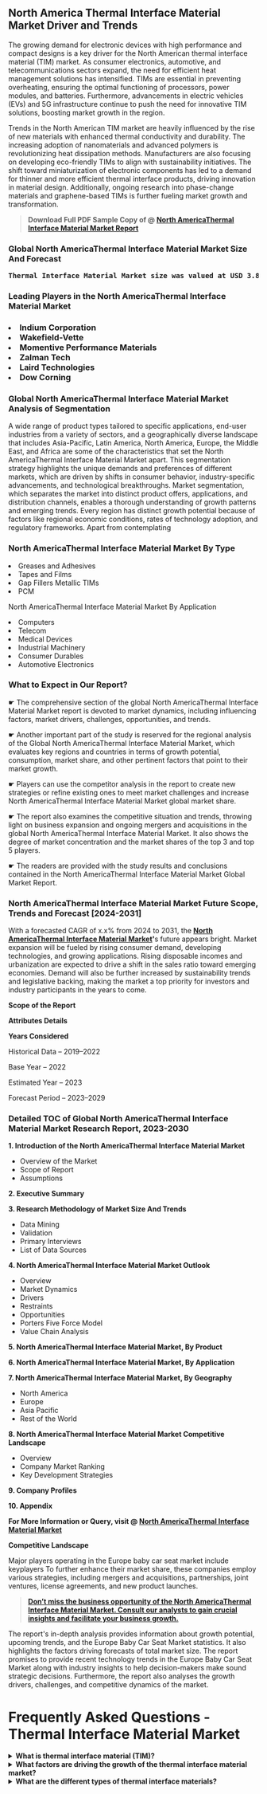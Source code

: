 <p><h2>North America Thermal Interface Material Market Driver and Trends</h2><p>The growing demand for electronic devices with high performance and compact designs is a key driver for the North American thermal interface material (TIM) market. As consumer electronics, automotive, and telecommunications sectors expand, the need for efficient heat management solutions has intensified. TIMs are essential in preventing overheating, ensuring the optimal functioning of processors, power modules, and batteries. Furthermore, advancements in electric vehicles (EVs) and 5G infrastructure continue to push the need for innovative TIM solutions, boosting market growth in the region.</p><p>Trends in the North American TIM market are heavily influenced by the rise of new materials with enhanced thermal conductivity and durability. The increasing adoption of nanomaterials and advanced polymers is revolutionizing heat dissipation methods. Manufacturers are also focusing on developing eco-friendly TIMs to align with sustainability initiatives. The shift toward miniaturization of electronic components has led to a demand for thinner and more efficient thermal interface products, driving innovation in material design. Additionally, ongoing research into phase-change materials and graphene-based TIMs is further fueling market growth and transformation.</p></p><blockquote id="" class=""><strong>Download Full PDF Sample Copy of @&nbsp;<a href="https://www.verifiedmarketreports.com/download-sample/?rid=611568&utm_source=GitHub-Jan&utm_medium=260" target="_blank">North AmericaThermal Interface Material Market Report</a>&nbsp;&nbsp;</strong></blockquote><h3 id="" class=""><strong>Global&nbsp;North AmericaThermal Interface Material Market Size And Forecast</strong></h3><pre class="reader-text-block__code-block"><strong>Thermal Interface Material Market size was valued at USD 3.84 Billion in 2022 and is projected to reach USD 6.51 Billion by 2030, growing at a CAGR of 7.0% from 2024 to 2030.</strong></pre><h3 id="" class="">Leading Players in the&nbsp;North AmericaThermal Interface Material Market</h3><h3 class=""></Li><Li>Indium Corporation</Li><Li> Wakefield-Vette</Li><Li> Momentive Performance Materials</Li><Li> Zalman Tech</Li><Li> Laird Technologies</Li><Li> Dow Corning</h3><h3 id="" class="">Global&nbsp;North AmericaThermal Interface Material Market Analysis of Segmentation</h3><p id="" class="">A wide range of product types tailored to specific applications, end-user industries from a variety of sectors, and a geographically diverse landscape that includes Asia-Pacific, Latin America, North America, Europe, the Middle East, and Africa are some of the characteristics that set the North AmericaThermal Interface Material Market apart. This segmentation strategy highlights the unique demands and preferences of different markets, which are driven by shifts in consumer behavior, industry-specific advancements, and technological breakthroughs. Market segmentation, which separates the market into distinct product offers, applications, and distribution channels, enables a thorough understanding of growth patterns and emerging trends. Every region has distinct growth potential because of factors like regional economic conditions, rates of technology adoption, and regulatory frameworks. Apart from contemplating</p><h3 id="" class="">North AmericaThermal Interface Material Market&nbsp;By Type</h3><p></Li><Li>Greases and Adhesives</Li><Li> Tapes and Films</Li><Li> Gap Fillers Metallic TIMs</Li><Li> PCM</p><div class="" data-test-id=""><p>North AmericaThermal Interface Material Market&nbsp;By Application</p></div><p class=""></Li><Li>Computers</Li><Li> Telecom</Li><Li> Medical Devices</Li><Li> Industrial Machinery</Li><Li> Consumer Durables</Li><Li> Automotive Electronics</p><div class="" data-test-id=""><h3><span class="">What to Expect in Our Report?</span></h3></div><div class="" data-test-id=""><p><span class="">☛ The comprehensive section of the global North AmericaThermal Interface Material Market report is devoted to market dynamics, including influencing factors, market drivers, challenges, opportunities, and trends.</span></p></div><div class="" data-test-id=""><p><span class="">☛ Another important part of the study is reserved for the regional analysis of the Global North AmericaThermal Interface Material Market, which evaluates key regions and countries in terms of growth potential, consumption, market share, and other pertinent factors that point to their market growth.</span></p></div><div class="" data-test-id=""><p><span class="">☛ Players can use the competitor analysis in the report to create new strategies or refine existing ones to meet market challenges and increase North AmericaThermal Interface Material Market global market share.</span></p></div><div class="" data-test-id=""><p><span class="">☛ The report also examines the competitive situation and trends, throwing light on business expansion and ongoing mergers and acquisitions in the global North AmericaThermal Interface Material Market. It also shows the degree of market concentration and the market shares of the top 3 and top 5 players.</span></p></div><div class="" data-test-id=""><p><span class="">☛ The readers are provided with the study results and conclusions contained in the North AmericaThermal Interface Material Market Global Market Report.</span></p></div><div class="" data-test-id=""><h3><span class="">North AmericaThermal Interface Material Market Future Scope, Trends and Forecast [2024-2031]</span></h3></div><div class="" data-test-id=""><p><span class="">With a forecasted CAGR of x.x% from 2024 to 2031, the <strong><a href="https://www.verifiedmarketreports.com/download-sample/?rid=611568&utm_source=GitHub-Jan&utm_medium=260" target="_blank">North AmericaThermal Interface Material Market</a>'</strong>s future appears bright. Market expansion will be fueled by rising consumer demand, developing technologies, and growing applications. Rising disposable incomes and urbanization are expected to drive a shift in the sales ratio toward emerging economies. Demand will also be further increased by sustainability trends and legislative backing, making the market a top priority for investors and industry participants in the years to come.</span></p><p id="ember66" class="ember-view reader-text-block__paragraph"><strong>Scope of the Report</strong></p><p id="ember67" class="ember-view reader-text-block__paragraph"><strong>Attributes Details</strong></p><p id="ember68" class="ember-view reader-text-block__paragraph"><strong>Years Considered</strong></p><p id="ember69" class="ember-view reader-text-block__paragraph">Historical Data &ndash; 2019&ndash;2022</p><p id="ember70" class="ember-view reader-text-block__paragraph">Base Year &ndash; 2022</p><p id="ember71" class="ember-view reader-text-block__paragraph">Estimated Year &ndash; 2023</p><p id="ember72" class="ember-view reader-text-block__paragraph">Forecast Period &ndash; 2023&ndash;2029</p></div><h3 id="" class="">Detailed TOC of Global North AmericaThermal Interface Material Market Research Report, 2023-2030</h3><p id="" class=""><strong>1. Introduction of the North AmericaThermal Interface Material Market</strong></p><ul><li>Overview of the Market</li><li>Scope of Report</li><li>Assumptions</li></ul><p id="" class=""><strong>2. Executive Summary</strong></p><p id="" class=""><strong>3. Research Methodology of Market Size And Trends</strong></p><ul><li>Data Mining</li><li>Validation</li><li>Primary Interviews</li><li>List of Data Sources</li></ul><p id="" class=""><strong>4. North AmericaThermal Interface Material Market Outlook</strong></p><ul><li>Overview</li><li>Market Dynamics</li><li>Drivers</li><li>Restraints</li><li>Opportunities</li><li>Porters Five Force Model</li><li>Value Chain Analysis</li></ul><p id="" class=""><strong>5. North AmericaThermal Interface Material Market, By Product</strong></p><p id="" class=""><strong>6. North AmericaThermal Interface Material Market, By Application</strong></p><p id="" class=""><strong>7. North AmericaThermal Interface Material Market, By Geography</strong></p><ul><li>North America</li><li>Europe</li><li>Asia Pacific</li><li>Rest of the World</li></ul><p id="" class=""><strong>8. North AmericaThermal Interface Material Market Competitive Landscape</strong></p><ul><li>Overview</li><li>Company Market Ranking</li><li>Key Development Strategies</li></ul><p id="" class=""><strong>9. Company Profiles</strong></p><p id="" class=""><strong>10. Appendix</strong></p><p><strong>For More Information or Query, visit&nbsp;@ <a href="https://www.verifiedmarketreports.com/product/thermal-interface-material-market/" target="_blank">North AmericaThermal Interface Material Market</a></strong></p><p id="ember61" class="ember-view reader-text-block__paragraph"><strong>Competitive Landscape</strong></p><p id="ember62" class="ember-view reader-text-block__paragraph">Major players operating in the Europe baby car seat market include keyplayers To further enhance their market share, these companies employ various strategies, including mergers and acquisitions, partnerships, joint ventures, license agreements, and new product launches.</p><blockquote id="ember63" class="ember-view reader-text-block__blockquote"><strong><a href="https://www.verifiedmarketreports.com/download-sample/?rid=611568&utm_source=GitHub-Jan&utm_medium=260" target="_blank">Don&rsquo;t miss the business opportunity of the North AmericaThermal Interface Material Market. Consult our analysts to gain crucial insights and facilitate your business growth.</a></strong></blockquote><p id="ember64" class="ember-view reader-text-block__paragraph">The report's in-depth analysis provides information about growth potential, upcoming trends, and the Europe Baby Car Seat Market statistics. It also highlights the factors driving forecasts of total market size. The report promises to provide recent technology trends in the Europe Baby Car Seat Market along with industry insights to help decision-makers make sound strategic decisions. Furthermore, the report also analyses the growth drivers, challenges, and competitive dynamics of the market.</p><p class="ember-view reader-text-block__paragraph"><strong> <h1>Frequently Asked Questions - Thermal Interface Material Market</h1> <details> <summary>What is thermal interface material (TIM)?</summary> <p>Thermal interface material is a substance applied between the heat-generating component and the heat sink to improve thermal conductivity.</p> </details> <details> <summary>What factors are driving the growth of the thermal interface material market?</summary> <p>The increasing demand for thermal management solutions in electronics, automotive, and industrial applications is driving the growth of the TIM market.</p> </details> <details> <summary>What are the different types of thermal interface materials?</summary> <p>Thermal interface materials include greases, gap fillers, pads, tapes, and adhesives, each with unique properties to suit specific applications.</p> </details> <!-- Add more FAQs and answers here --> </body></html></strong></p>
